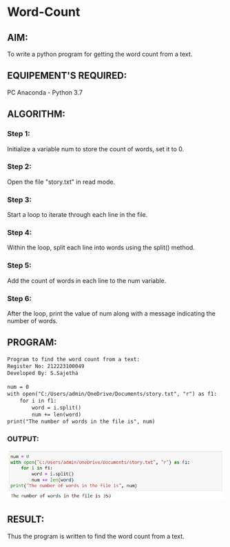 # Word-Count
## AIM:
To write a python program for getting the word count from a text.
## EQUIPEMENT'S REQUIRED: 
PC
Anaconda - Python 3.7
## ALGORITHM: 
### Step 1:
Initialize a variable num to store the count of words, set it to 0.
### Step 2: 
 Open the file "story.txt" in read mode.
### Step 3: 
Start a loop to iterate through each line in the file.
### Step 4:  
Within the loop, split each line into words using the split() method.
### Step 5: 
Add the count of words in each line to the num variable.
### Step 6: 
After the loop, print the value of num along with a message indicating the number of words.

## PROGRAM:
```
Program to find the word count from a text:
Register No: 212223100049
Developed By: S.Sajetha

num = 0
with open("C:/Users/admin/OneDrive/Documents/story.txt", "r") as f1:
    for i in f1:
        word = i.split()
        num += len(word)
print("The number of words in the file is", num)
```
### OUTPUT:

![alt text](image.png)

## RESULT:
Thus the program is written to find the word count from a text.
